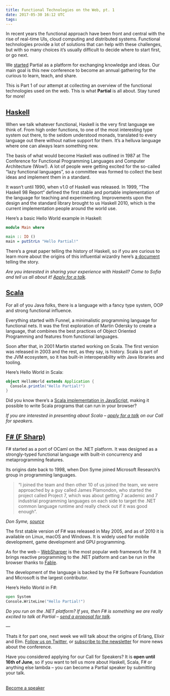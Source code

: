 ```yaml
---
title: Functional Technologies on the Web, pt. 1
date: 2017-05-30 16:12 UTC
tags:
---
```


In recent years the functional approach have been front and central with the rise of real-time UIs, cloud computing and distributed systems. Functional technologies provide a lot of solutions that can help with these challenges, but with so many choices it’s usually difficult to decide where to start first, or go next.

We [started](https://medium.com/@partialconf/announcement-2335684ba05d) Partial as a platform for exchanging knowledge and ideas. Our main goal is this new conference to become an annual gathering for the curious to learn, teach, and share.

This is Part 1 of our attempt at collecting an overview of the functional technologies used on the web. This is what **Partial** is all about. Stay tuned for more!

## [Haskell](https://www.haskell.org)

When we talk whatever functional, Haskell is the very first language we think of. From high order functions, to one of the most interesting type system out there, to the seldom understood monads, translated to every language out there without native support for them. It’s a helluva language where one can always learn something new.

The basis of what would become Haskell was outlined in 1987 at The Conference for Functional Programming Languages and Computer Architecture (Wow!). A lot of people were getting excited for the so-called “lazy functional languages”, so a committee was formed to collect the best ideas and implement them in a standard.

It wasn’t until 1990, when v1.0 of Haskell was released. In 1999, “The Haskell 98 Report“ defined the first stable and portable implementation of the language for teaching and experimenting. Improvements upon the design and the standard library brought to us Haskell 2010, which is the current implementation people around the world use.

Here’s a basic Hello World example in Haskell:

```haskell
module Main where

main :: IO ()
main = putStrLn "Hello Partial!"
```

There’s a great paper telling the history of Haskell, so if you are curious to learn more about the origins of this influential wizardry here’s [a document](https://www.microsoft.com/en-us/research/wp-content/uploads/2016/07/history.pdf?from=http%3A%2F%2Fresearch.microsoft.com%2F%7Esimonpj%2Fpapers%2Fhistory-of-haskell%2Fhistory.pdf) telling the story.

*Are you interested in sharing your experience with Haskell? Come to Sofia and tell us all about it! [Apply for a talk](https://goo.gl/qGfmds).*

## [Scala](https://www.scala-lang.org)

For all of you Java folks, there is a language with a fancy type system, OOP and strong functional influence.

Everything started with Funnel, a minimalistic programming language for functional nets. It was the first exploration of Martin Odersky to create a language, that combines the best practices of Object Oriented Programming and features from functional languages.

Soon after that, in 2001 Martin started working on Scala. The first version was released in 2003 and the rest, as they say, is history. Scala is part of the JVM ecosystem, so it has built-in interoperability with Java libraries and tooling.

Here’s Hello World in Scala:

```scala
object HelloWorld extends Application {
  Console.println("Hello Partial!")
}
```

Did you know there’s a [Scala implementation in JavaScript](https://www.scala-js.org), making it possible to write Scala programs that can run in your browser?

*If you are interested in presenting about Scala – [apply for a talk](https://goo.gl/qGfmds) on our Call for speakers.*

## [F# (F Sharp)](http://fsharp.org)

F# started as a port of OCaml on the .NET platform. It was designed as a strongly-typed functional language with built-in concurrency and metaprogramming features.

Its origins date back to 1998, when Don Syme joined Microsoft Research’s group in programming languages.

> “I joined the team and then other 10 of us joined the team, we were approached by a guy called James Plamondon, who started the project called Project 7, which was about getting 7 academic and 7 industrial programming languages on each side to target the .NET common language runtime and really check out if it was good enough”.

*Don Syme, [source](https://www.infoq.com/interviews/F-Sharp-Don-Syme)*

The first stable version of F# was released in May 2005, and as of 2010 it is available on Linux, macOS and Windows. It is widely used for mobile development, game development and GPU programming.

As for the web – [WebSharper](http://websharper.com) is the most popular web framework for F#. It brings reactive programming to the .NET platform and can be run in the browser thanks to [Fable](http://fable.io).

The development of the language is backed by the F# Software Foundation and Microsoft is the largest contributor.

Here’s Hello World in F#:

```fsharp
open System
Console.WriteLine("Hello Partial!")
```

*Do you run on the .NET platform? If yes, then F# is something we are really excited to talk at Partial – [send a proposal for talk](https://goo.gl/qGfmds).*

—

Thats it for part one, next week we will talk about the origins of Erlang, Elixir and Elm. [Follow us on Twitter](http://twitter.com/partialconf), or [subscribe to the newsletter](http://partialconf.com/#subscribe) for more news about the conference.

Have you considered applying for our Call for Speakers? It is **open until 16th of June**, so if you want to tell us more about Haskell, Scala, F# or anything else lambda – you can become a Partial speaker by submitting your talk.

<br />
<a href="https://goo.gl/qGfmds" class="btn-success">Become a speaker</a>
